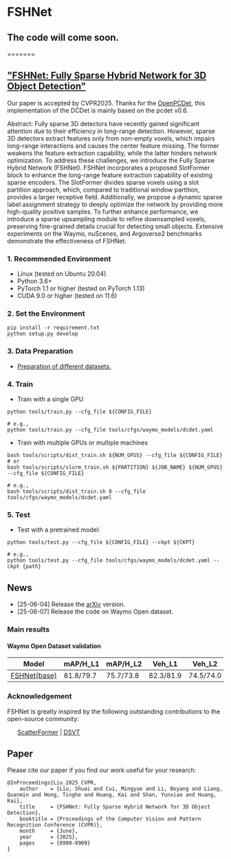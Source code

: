 # FSHNet
## The code will come soon.
=======
## ["FSHNet: Fully Sparse Hybrid Network for 3D Object Detection"](https://arxiv.org/abs/2506.03714)
Our paper is accepted by CVPR2025. Thanks for the [OpenPCDet](https://github.com/open-mmlab/OpenPCDet), this implementation of the DCDet is mainly based on the pcdet v0.6.

Abstract: Fully sparse 3D detectors have recently gained significant attention due to their efficiency in long-range detection. However, sparse 3D detectors extract features only from non-empty voxels, which impairs long-range interactions and causes the center feature missing. The former weakens the feature extraction capability, while the latter hinders network optimization. To address these challenges, we introduce the Fully Sparse Hybrid Network (FSHNet). FSHNet incorporates a proposed SlotFormer block to enhance the long-range feature extraction capability of existing sparse encoders. The SlotFormer divides sparse voxels using a slot partition approach, which, compared to traditional window partition, provides a larger receptive field. Additionally, we propose a dynamic sparse label assignment strategy to deeply optimize the network by providing more high-quality positive samples. To further enhance performance, we introduce a sparse upsampling module to refine downsampled voxels, preserving fine-grained details crucial for detecting small objects. Extensive experiments on the Waymo, nuScenes, and Argoverse2 benchmarks demonstrate the effectiveness of FSHNet.

### 1. Recommended Environment

- Linux (tested on Ubuntu 20.04)
- Python 3.6+
- PyTorch 1.1 or higher (tested on PyTorch 1.13)
- CUDA 9.0 or higher (tested on 11.6)

### 2. Set the Environment
```shell
pip install -r requirement.txt
python setup.py develop
```

### 3. Data Preparation
- [Preparation of different datasets.](https://github.com/open-mmlab/OpenPCDet/blob/master/docs/GETTING_STARTED.md#dataset-preparation)


### 4. Train

- Train with a single GPU

```shell
python tools/train.py --cfg_file ${CONFIG_FILE}

# e.g.,
python tools/train.py --cfg_file tools/cfgs/waymo_models/dcdet.yaml
```

- Train with multiple GPUs or multiple machines

```shell
bash tools/scripts/dist_train.sh ${NUM_GPUS} --cfg_file ${CONFIG_FILE}
# or 
bash tools/scripts/slurm_train.sh ${PARTITION} ${JOB_NAME} ${NUM_GPUS} --cfg_file ${CONFIG_FILE}

# e.g.,
bash tools/scripts/dist_train.sh 8 --cfg_file tools/cfgs/waymo_models/dcdet.yaml
```

### 5. Test

- Test with a pretrained model:

```shell
python tools/test.py --cfg_file ${CONFIG_FILE} --ckpt ${CKPT}

# e.g., 
python tools/test.py --cfg_file tools/cfgs/waymo_models/dcdet.yaml --ckpt {path}
```

## News
- [25-06-04] Release the [arXiv]((https://arxiv.org/abs/2506.03714)) version.
- [25-06-07] Release the code on Waymo Open dataset.

### Main results

#### Waymo Open Dataset validation
|  Model  | mAP/H_L1 | mAP/H_L2 | Veh_L1 | Veh_L2 | Ped_L1 | Ped_L2 | Cyc_L1 | Cyc_L2 | Log |
|---------|--------|--------|--------|--------|--------|--------|--------|--------|--------|
|  [FSHNet(base)](tools/cfgs/waymo_models/scatterformer.yaml) |  81.8/79.7  | 75.7/73.8  | 82.3/81.9 | 74.5/74.0 | 86.2/81.1 | 79.2/74.2 | 80.4/79.3 | 77.6/76.5 | [Log](output/fshnet_models/fshnet_base/default/train_20250603-104134.log) |

### Acknowledgement
FSHNet is greatly inspired by the following outstanding contributions to the open-source community:</p>
<ul>
    <a href="https://github.com/skyhehe123/ScatterFormer" target="_blank">ScatterFormer</a> | <a href="https://github.com/Haiyang-W/DSVT" target="_blank">DSVT</a> 
</ul>

## Paper

Please cite our paper if you find our work useful for your research:

```
@InProceedings{Liu_2025_CVPR,
    author    = {Liu, Shuai and Cui, Mingyue and Li, Boyang and Liang, Quanmin and Hong, Tinghe and Huang, Kai and Shan, Yunxiao and Huang, Kai},
    title     = {FSHNet: Fully Sparse Hybrid Network for 3D Object Detection},
    booktitle = {Proceedings of the Computer Vision and Pattern Recognition Conference (CVPR)},
    month     = {June},
    year      = {2025},
    pages     = {8900-8909}
}
```

